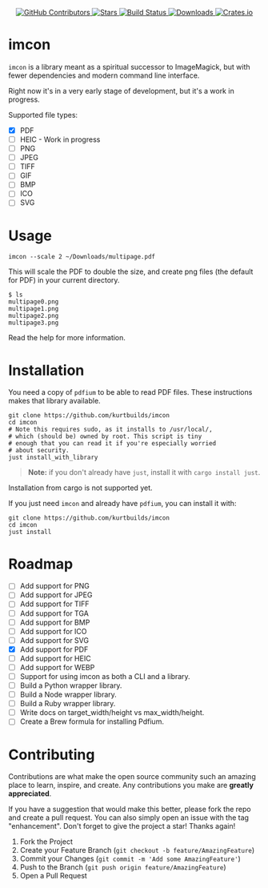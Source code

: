 <div id="top"></div>

<p align="center">
<a href="https://github.com/kurtbuilds/imcon/graphs/contributors">
    <img src="https://img.shields.io/github/contributors/kurtbuilds/imcon.svg?style=flat-square" alt="GitHub Contributors" />
</a>
<a href="https://github.com/kurtbuilds/imcon/stargazers">
    <img src="https://img.shields.io/github/stars/kurtbuilds/imcon.svg?style=flat-square" alt="Stars" />
</a>
<a href="https://github.com/kurtbuilds/imcon/actions">
    <img src="https://img.shields.io/github/workflow/status/kurtbuilds/imcon/test?style=flat-square" alt="Build Status" />
</a>
<a href="https://crates.io/crates/imcon">
    <img src="https://img.shields.io/crates/d/imcon?style=flat-square" alt="Downloads" />
</a>
<a href="https://crates.io/crates/imcon">
    <img src="https://img.shields.io/crates/v/imcon?style=flat-square" alt="Crates.io" />
</a>

</p>

# imcon

`imcon` is a library meant as a spiritual successor to ImageMagick, but with fewer dependencies and 
modern command line interface.

Right now it's in a very early stage of development, but it's a work in progress.

Supported file types:

- [x] PDF
- [ ] HEIC - Work in progress
- [ ] PNG
- [ ] JPEG
- [ ] TIFF
- [ ] GIF
- [ ] BMP
- [ ] ICO
- [ ] SVG

# Usage

    imcon --scale 2 ~/Downloads/multipage.pdf

This will scale the PDF to double the size, and create png files (the default for PDF) in your current directory.

```
$ ls
multipage0.png
multipage1.png
multipage2.png
multipage3.png
```

Read the help for more information.

# Installation

You need a copy of `pdfium` to be able to read PDF files. These
instructions makes that library available.

    git clone https://github.com/kurtbuilds/imcon
    cd imcon
    # Note this requires sudo, as it installs to /usr/local/, 
    # which (should be) owned by root. This script is tiny
    # enough that you can read it if you're especially worried 
    # about security.
    just install_with_library

> **Note:** if you don't already have `just`, install it with `cargo install just`.

Installation from cargo is not supported yet.

If you just need `imcon` and already have `pdfium`, you can install it with:

    git clone https://github.com/kurtbuilds/imcon
    cd imcon
    just install

# Roadmap

- [ ] Add support for PNG
- [ ] Add support for JPEG
- [ ] Add support for TIFF
- [ ] Add support for TGA
- [ ] Add support for BMP
- [ ] Add support for ICO
- [ ] Add support for SVG
- [x] Add support for PDF
- [ ] Add support for HEIC
- [ ] Add support for WEBP
- [ ] Support for using imcon as both a CLI and a library.
- [ ] Build a Python wrapper library.
- [ ] Build a Node wrapper library.
- [ ] Build a Ruby wrapper library.
- [ ] Write docs on target_width/height vs max_width/height.
- [ ] Create a Brew formula for installing Pdfium.

# Contributing

Contributions are what make the open source community such an amazing place to learn, inspire, and create. Any contributions you make are **greatly appreciated**.

If you have a suggestion that would make this better, please fork the repo and create a pull request. You can also simply open an issue with the tag "enhancement".
Don't forget to give the project a star! Thanks again!

1. Fork the Project
2. Create your Feature Branch (`git checkout -b feature/AmazingFeature`)
3. Commit your Changes (`git commit -m 'Add some AmazingFeature'`)
4. Push to the Branch (`git push origin feature/AmazingFeature`)
5. Open a Pull Request